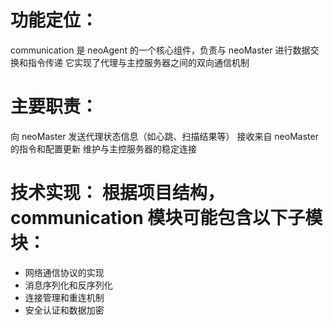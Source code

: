# 功能定位：

communication 是 neoAgent 的一个核心组件，负责与 neoMaster 进行数据交换和指令传递
它实现了代理与主控服务器之间的双向通信机制

# 主要职责：

向 neoMaster 发送代理状态信息（如心跳、扫描结果等）
接收来自 neoMaster 的指令和配置更新
维护与主控服务器的稳定连接

# 技术实现： 根据项目结构，communication 模块可能包含以下子模块：

- 网络通信协议的实现
- 消息序列化和反序列化
- 连接管理和重连机制
- 安全认证和数据加密